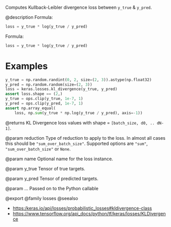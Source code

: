 Computes Kullback-Leibler divergence loss between `y_true` & `y_pred`.

@description
Formula:

```python
loss = y_true * log(y_true / y_pred)
```

Formula:

```python
loss = y_true * log(y_true / y_pred)
```

# Examples
```python
y_true = np.random.randint(0, 2, size=(2, 3)).astype(np.float32)
y_pred = np.random.random(size=(2, 3))
loss = keras.losses.kl_divergence(y_true, y_pred)
assert loss.shape == (2,)
y_true = ops.clip(y_true, 1e-7, 1)
y_pred = ops.clip(y_pred, 1e-7, 1)
assert np.array_equal(
    loss, np.sum(y_true * np.log(y_true / y_pred), axis=-1))
```

@returns
KL Divergence loss values with shape = `[batch_size, d0, .. dN-1]`.

@param reduction
Type of reduction to apply to the loss. In almost all cases
this should be `"sum_over_batch_size"`.
Supported options are `"sum"`, `"sum_over_batch_size"` or `None`.

@param name
Optional name for the loss instance.

@param y_true
Tensor of true targets.

@param y_pred
Tensor of predicted targets.

@param ...
Passed on to the Python callable

@export
@family losses
@seealso
+ <https:/keras.io/api/losses/probabilistic_losses#kldivergence-class>
+ <https://www.tensorflow.org/api_docs/python/tf/keras/losses/KLDivergence>
